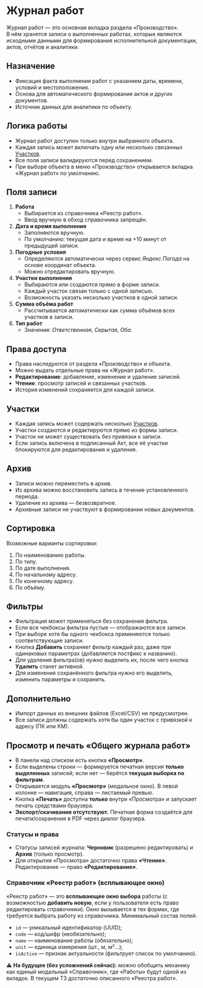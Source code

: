 # Журнал работ

Журнал работ — это основная вкладка раздела «Производство».  
В нём хранятся записи о выполненных работах, которые являются исходными данными для формирования исполнительной документации, актов, отчётов и аналитики.

## Назначение
- Фиксация факта выполнения работ с указанием даты, времени, условий и местоположения.
- Основа для автоматического формирования актов и других документов.
- Источник данных для аналитики по объекту.

## Логика работы
- Журнал работ доступен только внутри выбранного объекта.
- Каждая запись может включать одну или несколько связанных [Участков](areas.md).
- Все поля записи валидируются перед сохранением.
- При выборе объекта в меню «Производство» открывается вкладка «Журнал работ» по умолчанию.

## Поля записи
1. **Работа**  
   - Выбирается из справочника «Реестр работ».  
   - Ввод вручную в обход справочника запрещён.
2. **Дата и время выполнения**  
   - Заполняются вручную.  
   - По умолчанию: текущая дата и время на +10 минут от предыдущей записи.
3. **Погодные условия**  
   - Определяются автоматически через сервис *Яндекс.Погода* на основе координат объекта.
   - Можно отредактировать вручную.
4. **Участки выполнения**  
   - Выбираются или создаются прямо в форме записи.  
   - Каждый участок связан только с одной записью.  
   - Возможность указать несколько участков в одной записи.
5. **Сумма объёма работ**  
   - Рассчитывается автоматически как сумма объёмов всех участков в записи.
6. **Тип работ**  
   - Значения: *Ответственная*, *Скрытая*, *Оба*.

## Права доступа
- Права наследуются от раздела «Производство» и объекта.
- Можно выдать отдельные права на «Журнал работ».
- **Редактирование**: добавление, изменение и удаление записей.
- **Чтение**: просмотр записей и связанных участков.
- История изменений сохраняется для каждой записи.

## Участки
- Каждая запись может содержать несколько [Участков](areas.md).
- Участки создаются и редактируются прямо из формы записи.
- Участок не может существовать без привязки к записи.
- Если запись включена в подписанный Акт, все её участки блокируются для редактирования и удаления.

## Архив
- Записи можно переместить в архив.
- Из архива можно восстановить запись в течение установленного периода.
- Удаление из архива — безвозвратное.
- Архивные записи не участвуют в формировании новых документов.

## Сортировка
Возможные варианты сортировки:
1. По наименованию работы.
2. По типу.
3. По дате выполнения.
4. По начальному адресу.
5. По конечному адресу.
6. По объёму.

## Фильтры
- Фильтрация может применяться без сохранения фильтра.
- Если все чекбоксы фильтра пустые — отображаются все записи.
- При выборе хотя бы одного чекбокса применяются только соответствующие записи.
- Кнопка **Добавить** сохраняет фильтр каждый раз, даже при одинаковых параметрах (добавляется постфикс к названию).
- Для удаления фильтра(ов) нужно выделить их, после чего кнопка **Удалить** станет активной.
- Для изменения сохранённого фильтра нужно его выделить, изменить параметры и сохранить.

## Дополнительно
- Импорт данных из внешних файлов (Excel/CSV) не предусмотрен.
- Все записи должны содержать хотя бы один участок с привязкой к адресу (ПК или КМ).

## Просмотр и печать «Общего журнала работ»

- В панели над списком есть кнопка **«Просмотр»**.
- Если выделены строки — формируется печатная версия **только выделенных** записей; если нет — берётся **текущая выборка по фильтрам**.
- Открывается модуль **«Просмотр»** (модальное окно). В левой колонке — навигация, справа — листаемый превью.
- Кнопка **«Печать»** доступна **только** внутри «Просмотра» и запускает печать средствами браузера.
- **Экспорт/скачивание отсутствуют.** Печатная форма создаётся для печати/сохранения в PDF через диалог браузера.

### Статусы и права

- Статусы записей журнала: **Черновик** (разрешено редактировать) и **Архив** (только просмотр).
- Для открытия «Просмотра» достаточно права **«Чтение»**. Редактирование — право **«Редактирование»**.


### Справочник «Реестр работ» (всплывающее окно)
«Реестр работ» — это **всплывающее окно выбора** работы (с возможностью **добавить новую**, если у пользователя есть право редактировать справочники).
Окно вызывается в тех формах, где требуется выбрать работу из справочника. Минимальный состав полей:

- `id` — уникальный идентификатор (UUID);
- `code` — код/шифр (необязательно);
- `name` — наименование работы (обязательно);
- `unit` — единица измерения (шт., м, м²...);
- `isActive` — признак актуальности (фильтрует список по умолчанию).

⚠️ **На будущее (без усложнений сейчас):** можно обобщить механику как единый модальный «Справочник»,
где «Работы» будут одной из вкладок. В текущем ТЗ достаточно описанного «Реестра работ».
